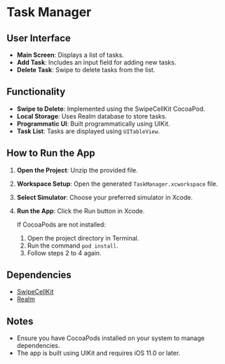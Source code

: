 # Task Manager

## User Interface

- **Main Screen**: Displays a list of tasks.
- **Add Task**: Includes an input field for adding new tasks.
- **Delete Task**: Swipe to delete tasks from the list.

## Functionality

- **Swipe to Delete**: Implemented using the SwipeCellKit CocoaPod.
- **Local Storage**: Uses Realm database to store tasks.
- **Programmatic UI**: Built programmatically using UIKit.
- **Task List**: Tasks are displayed using `UITableView`.

## How to Run the App

1. **Open the Project**: Unzip the provided file.
2. **Workspace Setup**: Open the generated `TaskManager.xcworkspace` file.
3. **Select Simulator**: Choose your preferred simulator in Xcode.
4. **Run the App**: Click the Run button in Xcode.

   If CocoaPods are not installed:
   1. Open the project directory in Terminal.
   2. Run the command `pod install`.
   3. Follow steps 2 to 4 again.

## Dependencies

- [SwipeCellKit](https://github.com/SwipeCellKit/SwipeCellKit)
- [Realm](https://realm.io/)

## Notes

- Ensure you have CocoaPods installed on your system to manage dependencies.
- The app is built using UIKit and requires iOS 11.0 or later.


